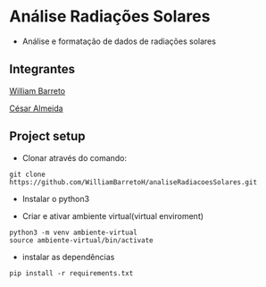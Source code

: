 # Análise Radiações Solares
- Análise e formatação de dados de radiações solares

## Integrantes
[William Barreto](https://github.com/WilliamBarretoH)

[César Almeida](https://github.com/cesaralmeida93)

## Project setup
- Clonar através do comando:

```
git clone https://github.com/WilliamBarretoH/analiseRadiacoesSolares.git
```

- Instalar o python3

- Criar e ativar ambiente virtual(virtual enviroment)

```
python3 -m venv ambiente-virtual
source ambiente-virtual/bin/activate
```


- instalar as dependências

```
pip install -r requirements.txt
```

